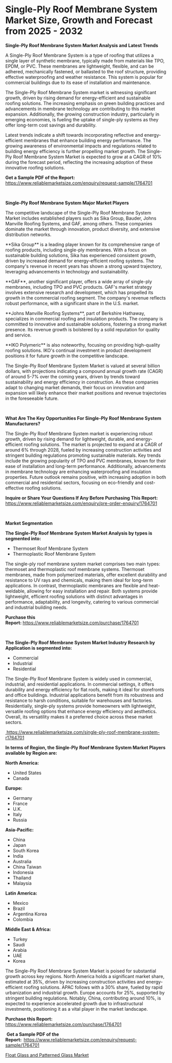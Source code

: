 <p><h1>Single-Ply Roof Membrane System Market Size, Growth and Forecast from 2025 - 2032</h1></p><p><strong>Single-Ply Roof Membrane System Market Analysis and Latest Trends</strong></p>
<p><p>A Single-Ply Roof Membrane System is a type of roofing that utilizes a single layer of synthetic membrane, typically made from materials like TPO, EPDM, or PVC. These membranes are lightweight, flexible, and can be adhered, mechanically fastened, or ballasted to the roof structure, providing effective waterproofing and weather resistance. This system is popular for commercial buildings due to its ease of installation and maintenance.</p><p>The Single-Ply Roof Membrane System market is witnessing significant growth, driven by rising demand for energy-efficient and sustainable roofing solutions. The increasing emphasis on green building practices and advancements in membrane technology are contributing to this market expansion. Additionally, the growing construction industry, particularly in emerging economies, is fueling the uptake of single-ply systems as they offer long-term cost savings and durability.</p><p>Latest trends indicate a shift towards incorporating reflective and energy-efficient membranes that enhance building energy performance. The growing awareness of environmental impacts and regulations related to building energy efficiency is further propelling market growth. The Single-Ply Roof Membrane System Market is expected to grow at a CAGR of 10% during the forecast period, reflecting the increasing adoption of these innovative roofing solutions.</p></p>
<p><strong>Get a Sample PDF of the Report:&nbsp;</strong> <a href="https://www.reliablemarketsize.com/enquiry/request-sample/1764701?utm_campaign=1889&utm_medium=2&utm_source=Github&utm_content=ia&utm_term=03042025&utm_id=single-ply-roof-membrane-system">https://www.reliablemarketsize.com/enquiry/request-sample/1764701</a></p>
<p>&nbsp;</p>
<p><strong>Single-Ply Roof Membrane System Major Market Players</strong></p>
<p><p>The competitive landscape of the Single-Ply Roof Membrane System Market includes established players such as Sika Group, Bauder, Johns Manville Roofing Systems, and GAF, among others. These companies dominate the market through innovation, product diversity, and extensive distribution networks.</p><p>**Sika Group** is a leading player known for its comprehensive range of roofing products, including single-ply membranes. With a focus on sustainable building solutions, Sika has experienced consistent growth, driven by increased demand for energy-efficient roofing systems. The company's revenue in recent years has shown a strong upward trajectory, leveraging advancements in technology and sustainability.</p><p>**GAF**, another significant player, offers a wide array of single-ply membranes, including TPO and PVC products. GAF's market strategy involves extensive research and development, which has propelled its growth in the commercial roofing segment. The company's revenue reflects robust performance, with a significant share in the U.S. market.</p><p>**Johns Manville Roofing Systems**, part of Berkshire Hathaway, specializes in commercial roofing and insulation products. The company is committed to innovative and sustainable solutions, fostering a strong market presence. Its revenue growth is bolstered by a solid reputation for quality and service.</p><p>**IKO Polymeric** is also noteworthy, focusing on providing high-quality roofing solutions. IKO's continual investment in product development positions it for future growth in the competitive landscape.</p><p>The Single-Ply Roof Membrane System Market is valued at several billion dollars, with projections indicating a compound annual growth rate (CAGR) of around 5-7% over the coming years, driven by trends toward sustainability and energy efficiency in construction. As these companies adapt to changing market demands, their focus on innovation and expansion will likely enhance their market positions and revenue trajectories in the foreseeable future.</p></p>
<p>&nbsp;</p>
<p><strong>What Are The Key Opportunities For Single-Ply Roof Membrane System Manufacturers?</strong></p>
<p><p>The Single-Ply Roof Membrane System market is experiencing robust growth, driven by rising demand for lightweight, durable, and energy-efficient roofing solutions. The market is projected to expand at a CAGR of around 6% through 2028, fueled by increasing construction activities and stringent building regulations promoting sustainable materials. Key trends include the growing popularity of TPO and PVC membranes, known for their ease of installation and long-term performance. Additionally, advancements in membrane technology are enhancing waterproofing and insulation properties. Future outlook remains positive, with increasing adoption in both commercial and residential sectors, focusing on eco-friendly and cost-effective roofing solutions.</p></p>
<p><strong>Inquire or Share Your Questions If Any Before Purchasing This Report:</strong> <a href="https://www.reliablemarketsize.com/enquiry/pre-order-enquiry/1764701?utm_campaign=1889&utm_medium=2&utm_source=Github&utm_content=ia&utm_term=03042025&utm_id=single-ply-roof-membrane-system">https://www.reliablemarketsize.com/enquiry/pre-order-enquiry/1764701</a></p>
<p>&nbsp;</p>
<p><strong>Market Segmentation</strong></p>
<p><strong>The Single-Ply Roof Membrane System Market Analysis by types is segmented into:</strong></p>
<p><ul><li>Thermoset Roof Membrane System</li><li>Thermoplastic Roof Membrane System</li></ul></p>
<p><p>The single-ply roof membrane system market comprises two main types: thermoset and thermoplastic roof membrane systems. Thermoset membranes, made from polymerized materials, offer excellent durability and resistance to UV rays and chemicals, making them ideal for long-term applications. In contrast, thermoplastic membranes are flexible and heat-weldable, allowing for easy installation and repair. Both systems provide lightweight, efficient roofing solutions with distinct advantages in performance, adaptability, and longevity, catering to various commercial and industrial building needs.</p></p>
<p><strong>Purchase this Report:&nbsp;</strong><a href="https://www.reliablemarketsize.com/purchase/1764701?utm_campaign=1889&utm_medium=2&utm_source=Github&utm_content=ia&utm_term=03042025&utm_id=single-ply-roof-membrane-system">https://www.reliablemarketsize.com/purchase/1764701</a></p>
<p>&nbsp;</p>
<p><strong>The Single-Ply Roof Membrane System Market Industry Research by Application is segmented into:</strong></p>
<p><ul><li>Commercial</li><li>Industrial</li><li>Residential</li></ul></p>
<p><p>The Single-Ply Roof Membrane System is widely used in commercial, industrial, and residential applications. In commercial settings, it offers durability and energy efficiency for flat roofs, making it ideal for storefronts and office buildings. Industrial applications benefit from its robustness and resistance to harsh conditions, suitable for warehouses and factories. Residentially, single-ply systems provide homeowners with lightweight, versatile roofing options that enhance energy efficiency and aesthetics. Overall, its versatility makes it a preferred choice across these market sectors.</p></p>
<p><a href="https://www.reliablemarketsize.com/single-ply-roof-membrane-system-r1764701?utm_campaign=1889&utm_medium=2&utm_source=Github&utm_content=ia&utm_term=03042025&utm_id=single-ply-roof-membrane-system">&nbsp;https://www.reliablemarketsize.com/single-ply-roof-membrane-system-r1764701</a></p>
<p><strong>In terms of Region, the Single-Ply Roof Membrane System Market Players available by Region are:</strong></p>
<p>
    <p> <strong> North America: </strong>
        <ul>
            <li>United States</li>
            <li>Canada</li>
        </ul>
        </p> 
    <p> <strong> Europe: </strong>
        <ul>
            <li>Germany</li>
            <li>France</li>
            <li>U.K.</li>
            <li>Italy</li>
            <li>Russia</li>
        </ul>
        </p> 
    <p> <strong> Asia-Pacific: </strong>
        <ul>
            <li>China</li>
            <li>Japan</li>
            <li>South Korea</li>
            <li>India</li>
            <li>Australia</li>
            <li>China Taiwan</li>
            <li>Indonesia</li>
            <li>Thailand</li>
            <li>Malaysia</li>
        </ul>
        </p> 
    <p> <strong> Latin America: </strong>
        <ul>
            <li>Mexico</li>
            <li>Brazil</li>
            <li>Argentina Korea</li>
            <li>Colombia</li>
        </ul>
        </p> 
    <p> <strong> Middle East & Africa: </strong>
        <ul>
            <li>Turkey</li>
            <li>Saudi</li>
            <li>Arabia</li>
            <li>UAE</li>
            <li>Korea</li>
        </ul>
    </p>
    </p>
<p><p>The Single-Ply Roof Membrane System Market is poised for substantial growth across key regions. North America holds a significant market share, estimated at 35%, driven by increasing construction activities and energy-efficient roofing solutions. APAC follows with a 30% share, fueled by rapid urbanization and industrial growth. Europe accounts for 25%, supported by stringent building regulations. Notably, China, contributing around 10%, is expected to experience accelerated growth due to infrastructural investments, positioning it as a vital player in the market landscape.</p></p>
<p><strong>Purchase this Report: </strong><a href="https://www.reliablemarketsize.com/purchase/1764701?utm_campaign=1889&utm_medium=2&utm_source=Github&utm_content=ia&utm_term=03042025&utm_id=single-ply-roof-membrane-system">https://www.reliablemarketsize.com/purchase/1764701</a></p>
<p>&nbsp;<strong>Get a Sample PDF of the Report:&nbsp;&nbsp;</strong><a href="https://www.reliablemarketsize.com/enquiry/request-sample/1764701?utm_campaign=1889&utm_medium=2&utm_source=Github&utm_content=ia&utm_term=03042025&utm_id=single-ply-roof-membrane-system">https://www.reliablemarketsize.com/enquiry/request-sample/1764701</a></p>
<p><strong></strong></p>
<p><p><a href="https://github.com/prosalinda88/Market-Research-Report-List-7/blob/main/float-glass-and-patterned-glass-market.md?utm_campaign=1889&utm_medium=2&utm_source=Github&utm_content=ia&utm_term=03042025&utm_id=single-ply-roof-membrane-system">Float Glass and Patterned Glass Market</a></p></p>